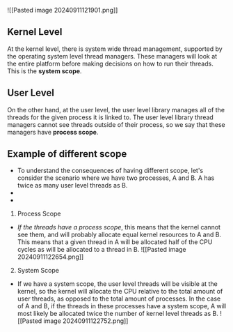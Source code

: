 
![[Pasted image 20240911121901.png]]

## Kernel Level 
At the kernel level, there is system wide thread management, supported by the operating system level thread managers. These managers will look at the entire platform before making decisions on how to run their threads. This is the **system scope**.
## User Level 
On the other hand, at the user level, the user level library manages all of the threads for the given process it is linked to. The user level library thread managers cannot see threads outside of their process, so we say that these managers have **process scope**.

## Example of different scope 
- To understand the consequences of having different scope, let's consider the scenario where we have two processes, A and B. A has twice as many user level threads as B.
- 
- 
1. Process Scope 
- *If the threads have a process scope*, this means that the kernel cannot see them, and will probably allocate equal kernel resources to A and B. This means that a given thread in A will be allocated half of the CPU cycles as will be allocated to a thread in B.
![[Pasted image 20240911122654.png]]
2. System Scope 
- If we have a system scope, the user level threads will be visible at the kernel, so the kernel will allocate the CPU relative to the total amount of user threads, as opposed to the total amount of processes. In the case of A and B, if the threads in these processes have a system scope, A will most likely be allocated twice the number of kernel level threads as B.
![[Pasted image 20240911122752.png]]